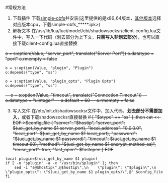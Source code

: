 #常规方法
1. 下载插件
下载[simple-obfs](http://openwrt-dist.sourceforge.net/packages/base/x86_64/simple-obfs_0.0.5-4_x86_64.ipk)并安装(这里提供的是x86_64版本，[其他版本](http://openwrt-dist.sourceforge.net/packages/base/)选择对应版本cpu，下载simple-obfs_*****.ipk>)
2. 解析文本
在/usr/lib/lua/luci/model/cbi/shadowsocksr/client-config.lua文件中，写入一下代码（划去部分为上下文，**只需写入非划去部分**)，也可以直接下载client-config.lua直接替换

~~o = s:option(Value, "server_port", translate("Server Port"))
o.datatype = "port"
o.rmempty = false~~
```
o = s:option(Value, "plugin", "Plugin")
o:depends("type", "ss")

o = s:option(Value, "plugin_opts", "Plugin Opts")
o:depends("type", "ss")
```
~~-- o = s:option(Value, "timeout", translate("Connection Timeout"))
-- o.datatype = "uinteger"
-- o.default = 60
-- o.rmempty = false~~

3. 写入文件
在/etc/init.d/shadowsocksr文件中，加入代码，**划去部分不需要加入**，或者下载shadowsocksr直接替换
~~if [ "\$stype" == "ss" ] ;then
cat <<-EOF >\$config_file
{
"server": "\$hostip",
"server_port": \$(uci_get_by_name \$1 server_port),
"local_address": "0.0.0.0",
"local_port": \$(uci_get_by_name \$1 local_port),
"password": "\$(uci_get_by_name \$1 password)",
"timeout": \$(uci_get_by_name \$1 timeout 60),
"method": "\$(uci_get_by_name \$1 encrypt_method_ss)",
"reuse_port": true,
"fast_open": \$fastopen
}
EOF~~
```
local plugin=$(uci_get_by_name $1 plugin)
if [ -n "$plugin" -a -x "/usr/bin/$plugin" ]; then
    sed -i "s@$hostip\",@$hostip\",\n    \"plugin\": \"$plugin\",\n    \"plugin_opts\": \"$(uci_get_by_name $1 plugin_opts)\",@" $config_file
fi
```